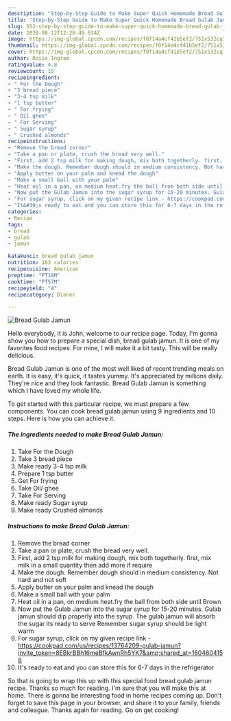```yaml
---
description: "Step-by-Step Guide to Make Super Quick Homemade Bread Gulab Jamun"
title: "Step-by-Step Guide to Make Super Quick Homemade Bread Gulab Jamun"
slug: 552-step-by-step-guide-to-make-super-quick-homemade-bread-gulab-jamun
date: 2020-08-12T12:26:49.634Z
image: https://img-global.cpcdn.com/recipes/f0f14a4cf41b5ef2/751x532cq70/bread-gulab-jamun-recipe-main-photo.jpg
thumbnail: https://img-global.cpcdn.com/recipes/f0f14a4cf41b5ef2/751x532cq70/bread-gulab-jamun-recipe-main-photo.jpg
cover: https://img-global.cpcdn.com/recipes/f0f14a4cf41b5ef2/751x532cq70/bread-gulab-jamun-recipe-main-photo.jpg
author: Rosie Ingram
ratingvalue: 4.8
reviewcount: 15
recipeingredient:
- " For the Dough"
- "3 bread piece"
- "3-4 tsp milk"
- "1 tsp butter"
- " For frying"
- " Oil ghee"
- " For Serving"
- " Sugar syrup"
- " Crushed almonds"
recipeinstructions:
- "Remove the bread corner"
- "Take a pan or plate, crush the bread very well."
- "First, add 2 tsp milk for making dough, mix both togetherly. first, mix milk in a small quantity then add more if require"
- "Make the dough. Remember dough should in medium consistency. Not hard and not soft"
- "Apply butter on your palm and knead the dough"
- "Make a small ball with your palm"
- "Heat oil in a pan, on medium heat.fry the ball from both side until Brown"
- "Now put the Gulab Jamun into the sugar syrup for 15-20 minutes. Gulab jamun should dip properly into the syrup. The gulab jamun will absorb the sugar its ready to serve Remember sugar syrup should be light warm"
- "For sugar syrup, click on my given recipe link - https://cookpad.com/us/recipes/13764209-gulab-jamun?invite_token=8EBkrBBh16meBfkAwnRh5YK7&amp;shared_at=1604604158"
- "It&#39;s ready to eat and you can store this for 6-7 days in the refrigerator"
categories:
- Recipe
tags:
- bread
- gulab
- jamun

katakunci: bread gulab jamun 
nutrition: 163 calories
recipecuisine: American
preptime: "PT18M"
cooktime: "PT57M"
recipeyield: "4"
recipecategory: Dinner

---
```



![Bread Gulab Jamun](https://img-global.cpcdn.com/recipes/f0f14a4cf41b5ef2/751x532cq70/bread-gulab-jamun-recipe-main-photo.jpg)

Hello everybody, it is John, welcome to our recipe page. Today, I'm gonna show you how to prepare a special dish, bread gulab jamun. It is one of my favorites food recipes. For mine, I will make it a bit tasty. This will be really delicious.

Bread Gulab Jamun is one of the most well liked of recent trending meals on earth. It is easy, it's quick, it tastes yummy. It's appreciated by millions daily. They're nice and they look fantastic. Bread Gulab Jamun is something which I have loved my whole life.




To get started with this particular recipe, we must prepare a few components. You can cook bread gulab jamun using 9 ingredients and 10 steps. Here is how you can achieve it.

<!--inarticleads1-->

##### The ingredients needed to make Bread Gulab Jamun:

1. Take  For the Dough
1. Take 3 bread piece
1. Make ready 3-4 tsp milk
1. Prepare 1 tsp butter
1. Get  For frying
1. Take  Oil/ ghee
1. Take  For Serving
1. Make ready  Sugar syrup
1. Make ready  Crushed almonds




<!--inarticleads2-->

##### Instructions to make Bread Gulab Jamun:

1. Remove the bread corner
1. Take a pan or plate, crush the bread very well.
1. First, add 2 tsp milk for making dough, mix both togetherly. first, mix milk in a small quantity then add more if require
1. Make the dough. Remember dough should in medium consistency. Not hard and not soft
1. Apply butter on your palm and knead the dough
1. Make a small ball with your palm
1. Heat oil in a pan, on medium heat.fry the ball from both side until Brown
1. Now put the Gulab Jamun into the sugar syrup for 15-20 minutes. Gulab jamun should dip properly into the syrup. The gulab jamun will absorb the sugar its ready to serve Remember sugar syrup should be light warm
1. For sugar syrup, click on my given recipe link - https://cookpad.com/us/recipes/13764209-gulab-jamun?invite_token=8EBkrBBh16meBfkAwnRh5YK7&amp;shared_at=1604604158
1. It&#39;s ready to eat and you can store this for 6-7 days in the refrigerator




So that is going to wrap this up with this special food bread gulab jamun recipe. Thanks so much for reading. I'm sure that you will make this at home. There is gonna be interesting food in home recipes coming up. Don't forget to save this page in your browser, and share it to your family, friends and colleague. Thanks again for reading. Go on get cooking!
